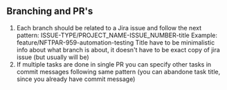 ## Branching and PR's

1. Each branch should be related to a Jira issue and follow the next pattern: ISSUE-TYPE/PROJECT_NAME-ISSUE_NUMBER-title
   Example: feature/NFTPAR-959-automation-testing
   Title have to be minimalistic info about what branch is about, it doesn't have to be exact copy of jira issue (but usually will be)
2. If multiple tasks are done in single PR you can specify other tasks in commit messages following same pattern (you can abandone task title, since you already have commit message)
